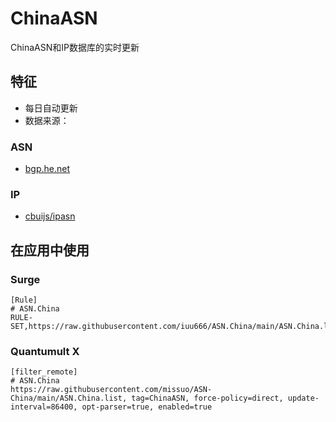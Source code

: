 # ChinaASN
ChinaASN和IP数据库的实时更新


## 特征
- 每日自动更新
- 数据来源：
### ASN
- [bgp.he.net](https://bgp.he.net/country/CN)

### IP
- [cbuijs/ipasn](https://github.com/cbuijs/ipasn)


## 在应用中使用
### Surge
```
[Rule]
# ASN.China
RULE-SET,https://raw.githubusercontent.com/iuu666/ASN.China/main/ASN.China.list,Direct
```

### Quantumult X
```
[filter_remote]
# ASN.China
https://raw.githubusercontent.com/missuo/ASN-China/main/ASN.China.list, tag=ChinaASN, force-policy=direct, update-interval=86400, opt-parser=true, enabled=true
```
